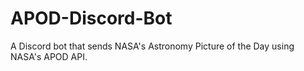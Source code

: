 # APOD-Discord-Bot
A Discord bot that sends NASA's Astronomy Picture of the Day using NASA's APOD API.
